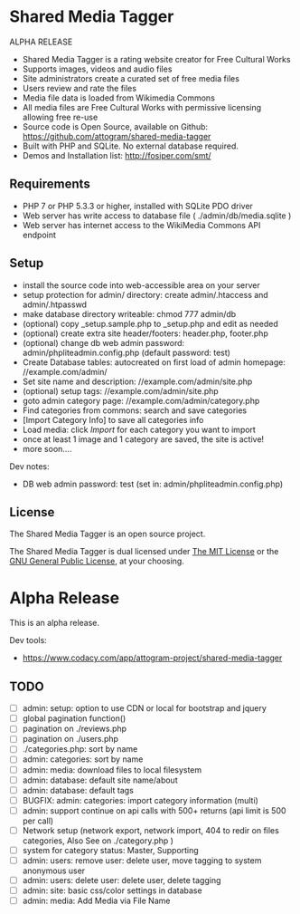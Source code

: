 # Shared Media Tagger

ALPHA RELEASE

* Shared Media Tagger is a rating website creator for Free Cultural Works
* Supports images, videos and audio files
* Site administrators create a curated set of free media files
* Users review and rate the files
* Media file data is loaded from Wikimedia Commons
* All media files are Free Cultural Works with permissive licensing allowing free re-use
* Source code is Open Source, available on Github: https://github.com/attogram/shared-media-tagger
* Built with PHP and SQLite. No external database required.
* Demos and Installation list:  http://fosiper.com/smt/

## Requirements

* PHP 7 or PHP 5.3.3 or higher, installed with SQLite PDO driver
* Web server has write access to database file  ( ./admin/db/media.sqlite )
* Web server has internet access to the WikiMedia Commons API endpoint

## Setup

* install the source code into web-accessible area on your server
* setup protection for admin/ directory: create admin/.htaccess and admin/.htpasswd
* make database directory writeable: chmod 777 admin/db
* (optional) copy _setup.sample.php to _setup.php and edit as needed
* (optional) create extra site header/footers: header.php, footer.php
* (optional) change db web admin password:  admin/phpliteadmin.config.php  (default password:  test)
* Create Database tables: autocreated on first load of admin homepage:  //example.com/admin/
* Set site name and description: //example.com/admin/site.php
* (optional) setup tags: //example.com/admin/site.php
* goto admin category page:  //example.com/admin/category.php
* Find categories from commons: search and save categories
* [Import Category Info] to save all categories info
* Load media: click _Import_ for each category you want to import
* once at least 1 image and 1 category are saved, the site is active!
* more soon....

Dev notes:
* DB web admin password: test (set in: admin/phpliteadmin.config.php)

## License

The Shared Media Tagger is an open source project.

The Shared Media Tagger is dual licensed under
[The MIT License](http://opensource.org/licenses/MIT) or the
[GNU General Public License](http://opensource.org/licenses/GPL-3.0), at your choosing.

# Alpha Release

This is an alpha release.

Dev tools:
* https://www.codacy.com/app/attogram-project/shared-media-tagger

## TODO
- [ ] admin: setup: option to use CDN or local for bootstrap and jquery
- [ ] global pagination function()
- [ ] pagination on ./reviews.php
- [ ] pagination on ./users.php
- [ ] ./categories.php: sort by name
- [ ] admin: categories: sort by name
- [ ] admin: media: download files to local filesystem
- [ ] admin: database: default site name/about
- [ ] admin: database: default tags
- [ ] BUGFIX: admin: categories: import category information (multi)
- [ ] admin: support continue on api calls with 500+ returns (api limit is 500 per call)
- [ ] Network setup (network export, network import, 404 to redir on files categories, Also See on ./category.php )
- [ ] system for category status:  Master, Supporting
- [ ] admin: users: remove user: delete user, move tagging to system anonymous user
- [ ] admin: users: delete user: delete user, delete tagging
- [ ] admin: site: basic css/color settings in database
- [ ] admin: media:  Add Media via File Name
